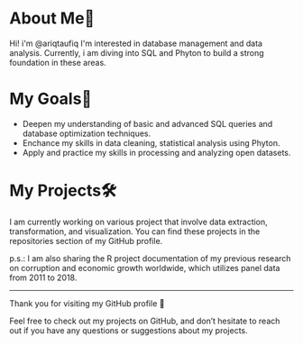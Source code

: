 # About Me👋
Hi! i'm @ariqtaufiq 
I'm interested in database management and data analysis.
Currently, i am diving into SQL and Phyton to build a strong foundation
in these areas.

# My Goals🎯
- Deepen my understanding of basic and advanced SQL queries and database
  optimization techniques.
- Enchance my skills in data cleaning, statistical analysis using Phyton.
- Apply and practice my skills in processing and analyzing open datasets.

# My Projects🛠️
I am currently working on various project that involve data extraction,
transformation, and visualization. You can find these projects in the
repositories section of my GitHub profile.

p.s.: I am also sharing the R project documentation of my previous research
on corruption and economic growth worldwide, which utilizes panel data
from 2011 to 2018.

-------------------------------------------------------------------------------

Thank you for visiting my GitHub profile 🙌

Feel free to check out my projects on GitHub, and don’t hesitate to reach out
if you have any questions or suggestions about my projects.

